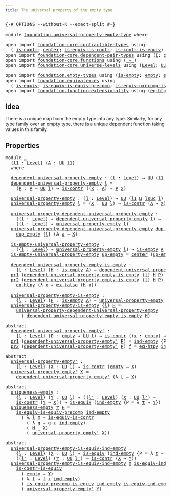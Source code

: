 ```yaml
---
title: The universal property of the empty type
---
```


<pre class="Agda"><a id="66" class="Symbol">{-#</a> <a id="70" class="Keyword">OPTIONS</a> <a id="78" class="Pragma">--without-K</a> <a id="90" class="Pragma">--exact-split</a> <a id="104" class="Symbol">#-}</a>

<a id="109" class="Keyword">module</a> <a id="116" href="foundation.universal-property-empty-type.html" class="Module">foundation.universal-property-empty-type</a> <a id="157" class="Keyword">where</a>

<a id="164" class="Keyword">open</a> <a id="169" class="Keyword">import</a> <a id="176" href="foundation-core.contractible-types.html" class="Module">foundation-core.contractible-types</a> <a id="211" class="Keyword">using</a>
  <a id="219" class="Symbol">(</a> <a id="221" href="foundation-core.contractible-types.html#1006" class="Function">is-contr</a><a id="229" class="Symbol">;</a> <a id="231" href="foundation-core.contractible-types.html#1098" class="Function">center</a><a id="237" class="Symbol">;</a> <a id="239" href="foundation-core.contractible-types.html#4047" class="Function">is-equiv-is-contr</a><a id="256" class="Symbol">;</a> <a id="258" href="foundation-core.contractible-types.html#3012" class="Function">is-contr-is-equiv</a><a id="275" class="Symbol">)</a>
<a id="277" class="Keyword">open</a> <a id="282" class="Keyword">import</a> <a id="289" href="foundation-core.dependent-pair-types.html" class="Module">foundation-core.dependent-pair-types</a> <a id="326" class="Keyword">using</a> <a id="332" class="Symbol">(</a><a id="333" href="foundation-core.dependent-pair-types.html#515" class="Record">Σ</a><a id="334" class="Symbol">;</a> <a id="336" href="foundation-core.dependent-pair-types.html#588" class="InductiveConstructor">pair</a><a id="340" class="Symbol">;</a> <a id="342" href="foundation-core.dependent-pair-types.html#605" class="Field">pr1</a><a id="345" class="Symbol">;</a> <a id="347" href="foundation-core.dependent-pair-types.html#617" class="Field">pr2</a><a id="350" class="Symbol">)</a>
<a id="352" class="Keyword">open</a> <a id="357" class="Keyword">import</a> <a id="364" href="foundation-core.functions.html" class="Module">foundation-core.functions</a> <a id="390" class="Keyword">using</a> <a id="396" class="Symbol">(</a><a id="397" href="foundation-core.functions.html#420" class="Function Operator">_∘_</a><a id="400" class="Symbol">)</a>
<a id="402" class="Keyword">open</a> <a id="407" class="Keyword">import</a> <a id="414" href="foundation-core.universe-levels.html" class="Module">foundation-core.universe-levels</a> <a id="446" class="Keyword">using</a> <a id="452" class="Symbol">(</a><a id="453" href="Agda.Primitive.html#597" class="Postulate">Level</a><a id="458" class="Symbol">;</a> <a id="460" href="foundation-core.universe-levels.html#235" class="Primitive">UU</a><a id="462" class="Symbol">;</a> <a id="464" href="Agda.Primitive.html#810" class="Primitive Operator">_⊔_</a><a id="467" class="Symbol">;</a> <a id="469" href="Agda.Primitive.html#780" class="Primitive">lsuc</a><a id="473" class="Symbol">)</a>

<a id="476" class="Keyword">open</a> <a id="481" class="Keyword">import</a> <a id="488" href="foundation.empty-types.html" class="Module">foundation.empty-types</a> <a id="511" class="Keyword">using</a> <a id="517" class="Symbol">(</a><a id="518" href="foundation-core.empty-types.html#1228" class="Function">is-empty</a><a id="526" class="Symbol">;</a> <a id="528" href="foundation-core.empty-types.html#1057" class="Datatype">empty</a><a id="533" class="Symbol">;</a> <a id="535" href="foundation-core.empty-types.html#1160" class="Function">ex-falso</a><a id="543" class="Symbol">;</a> <a id="545" href="foundation-core.empty-types.html#1081" class="Function">ind-empty</a><a id="554" class="Symbol">)</a>
<a id="556" class="Keyword">open</a> <a id="561" class="Keyword">import</a> <a id="568" href="foundation.equivalences.html" class="Module">foundation.equivalences</a> <a id="592" class="Keyword">using</a>
  <a id="600" class="Symbol">(</a> <a id="602" href="foundation-core.equivalences.html#1556" class="Function">is-equiv</a><a id="610" class="Symbol">;</a> <a id="612" href="foundation.equivalences.html#9502" class="Function">is-equiv-is-equiv-precomp</a><a id="637" class="Symbol">;</a> <a id="639" href="foundation.equivalences.html#7800" class="Function">is-equiv-precomp-is-equiv</a><a id="664" class="Symbol">)</a>
<a id="666" class="Keyword">open</a> <a id="671" class="Keyword">import</a> <a id="678" href="foundation.function-extensionality.html" class="Module">foundation.function-extensionality</a> <a id="713" class="Keyword">using</a> <a id="719" class="Symbol">(</a><a id="720" href="foundation-core.function-extensionality.html#1463" class="Function">eq-htpy</a><a id="727" class="Symbol">)</a>
</pre>
## Idea

There is a unique map from the empty type into any type. Similarly, for any type family over an empty type, there is a unique dependent function taking values in this family.

## Properties

<pre class="Agda"><a id="942" class="Keyword">module</a> <a id="949" href="foundation.universal-property-empty-type.html#949" class="Module">_</a>
  <a id="953" class="Symbol">{</a><a id="954" href="foundation.universal-property-empty-type.html#954" class="Bound">l1</a> <a id="957" class="Symbol">:</a> <a id="959" href="Agda.Primitive.html#597" class="Postulate">Level</a><a id="964" class="Symbol">}</a> <a id="966" class="Symbol">(</a><a id="967" href="foundation.universal-property-empty-type.html#967" class="Bound">A</a> <a id="969" class="Symbol">:</a> <a id="971" href="foundation-core.universe-levels.html#235" class="Primitive">UU</a> <a id="974" href="foundation.universal-property-empty-type.html#954" class="Bound">l1</a><a id="976" class="Symbol">)</a>
  <a id="980" class="Keyword">where</a>

  <a id="989" href="foundation.universal-property-empty-type.html#989" class="Function">dependent-universal-property-empty</a> <a id="1024" class="Symbol">:</a> <a id="1026" class="Symbol">(</a><a id="1027" href="foundation.universal-property-empty-type.html#1027" class="Bound">l</a> <a id="1029" class="Symbol">:</a> <a id="1031" href="Agda.Primitive.html#597" class="Postulate">Level</a><a id="1036" class="Symbol">)</a> <a id="1038" class="Symbol">→</a> <a id="1040" href="foundation-core.universe-levels.html#235" class="Primitive">UU</a> <a id="1043" class="Symbol">(</a><a id="1044" href="foundation.universal-property-empty-type.html#954" class="Bound">l1</a> <a id="1047" href="Agda.Primitive.html#810" class="Primitive Operator">⊔</a> <a id="1049" href="Agda.Primitive.html#780" class="Primitive">lsuc</a> <a id="1054" href="foundation.universal-property-empty-type.html#1027" class="Bound">l</a><a id="1055" class="Symbol">)</a>
  <a id="1059" href="foundation.universal-property-empty-type.html#989" class="Function">dependent-universal-property-empty</a> <a id="1094" href="foundation.universal-property-empty-type.html#1094" class="Bound">l</a> <a id="1096" class="Symbol">=</a>
    <a id="1102" class="Symbol">(</a><a id="1103" href="foundation.universal-property-empty-type.html#1103" class="Bound">P</a> <a id="1105" class="Symbol">:</a> <a id="1107" href="foundation.universal-property-empty-type.html#967" class="Bound">A</a> <a id="1109" class="Symbol">→</a> <a id="1111" href="foundation-core.universe-levels.html#235" class="Primitive">UU</a> <a id="1114" href="foundation.universal-property-empty-type.html#1094" class="Bound">l</a><a id="1115" class="Symbol">)</a> <a id="1117" class="Symbol">→</a> <a id="1119" href="foundation-core.contractible-types.html#1006" class="Function">is-contr</a> <a id="1128" class="Symbol">((</a><a id="1130" href="foundation.universal-property-empty-type.html#1130" class="Bound">x</a> <a id="1132" class="Symbol">:</a> <a id="1134" href="foundation.universal-property-empty-type.html#967" class="Bound">A</a><a id="1135" class="Symbol">)</a> <a id="1137" class="Symbol">→</a> <a id="1139" href="foundation.universal-property-empty-type.html#1103" class="Bound">P</a> <a id="1141" href="foundation.universal-property-empty-type.html#1130" class="Bound">x</a><a id="1142" class="Symbol">)</a>

  <a id="1147" href="foundation.universal-property-empty-type.html#1147" class="Function">universal-property-empty</a> <a id="1172" class="Symbol">:</a> <a id="1174" class="Symbol">(</a><a id="1175" href="foundation.universal-property-empty-type.html#1175" class="Bound">l</a> <a id="1177" class="Symbol">:</a> <a id="1179" href="Agda.Primitive.html#597" class="Postulate">Level</a><a id="1184" class="Symbol">)</a> <a id="1186" class="Symbol">→</a> <a id="1188" href="foundation-core.universe-levels.html#235" class="Primitive">UU</a> <a id="1191" class="Symbol">(</a><a id="1192" href="foundation.universal-property-empty-type.html#954" class="Bound">l1</a> <a id="1195" href="Agda.Primitive.html#810" class="Primitive Operator">⊔</a> <a id="1197" href="Agda.Primitive.html#780" class="Primitive">lsuc</a> <a id="1202" href="foundation.universal-property-empty-type.html#1175" class="Bound">l</a><a id="1203" class="Symbol">)</a>
  <a id="1207" href="foundation.universal-property-empty-type.html#1147" class="Function">universal-property-empty</a> <a id="1232" href="foundation.universal-property-empty-type.html#1232" class="Bound">l</a> <a id="1234" class="Symbol">=</a> <a id="1236" class="Symbol">(</a><a id="1237" href="foundation.universal-property-empty-type.html#1237" class="Bound">X</a> <a id="1239" class="Symbol">:</a> <a id="1241" href="foundation-core.universe-levels.html#235" class="Primitive">UU</a> <a id="1244" href="foundation.universal-property-empty-type.html#1232" class="Bound">l</a><a id="1245" class="Symbol">)</a> <a id="1247" class="Symbol">→</a> <a id="1249" href="foundation-core.contractible-types.html#1006" class="Function">is-contr</a> <a id="1258" class="Symbol">(</a><a id="1259" href="foundation.universal-property-empty-type.html#967" class="Bound">A</a> <a id="1261" class="Symbol">→</a> <a id="1263" href="foundation.universal-property-empty-type.html#1237" class="Bound">X</a><a id="1264" class="Symbol">)</a>

  <a id="1269" href="foundation.universal-property-empty-type.html#1269" class="Function">universal-property-dependent-universal-property-empty</a> <a id="1323" class="Symbol">:</a>
    <a id="1329" class="Symbol">({</a><a id="1331" href="foundation.universal-property-empty-type.html#1331" class="Bound">l</a> <a id="1333" class="Symbol">:</a> <a id="1335" href="Agda.Primitive.html#597" class="Postulate">Level</a><a id="1340" class="Symbol">}</a> <a id="1342" class="Symbol">→</a> <a id="1344" href="foundation.universal-property-empty-type.html#989" class="Function">dependent-universal-property-empty</a> <a id="1379" href="foundation.universal-property-empty-type.html#1331" class="Bound">l</a><a id="1380" class="Symbol">)</a> <a id="1382" class="Symbol">→</a>
    <a id="1388" class="Symbol">({</a><a id="1390" href="foundation.universal-property-empty-type.html#1390" class="Bound">l</a> <a id="1392" class="Symbol">:</a> <a id="1394" href="Agda.Primitive.html#597" class="Postulate">Level</a><a id="1399" class="Symbol">}</a> <a id="1401" class="Symbol">→</a> <a id="1403" href="foundation.universal-property-empty-type.html#1147" class="Function">universal-property-empty</a> <a id="1428" href="foundation.universal-property-empty-type.html#1390" class="Bound">l</a><a id="1429" class="Symbol">)</a>
  <a id="1433" href="foundation.universal-property-empty-type.html#1269" class="Function">universal-property-dependent-universal-property-empty</a> <a id="1487" href="foundation.universal-property-empty-type.html#1487" class="Bound">dup-empty</a> <a id="1497" class="Symbol">{</a><a id="1498" href="foundation.universal-property-empty-type.html#1498" class="Bound">l</a><a id="1499" class="Symbol">}</a> <a id="1501" href="foundation.universal-property-empty-type.html#1501" class="Bound">X</a> <a id="1503" class="Symbol">=</a>
    <a id="1509" href="foundation.universal-property-empty-type.html#1487" class="Bound">dup-empty</a> <a id="1519" class="Symbol">{</a><a id="1520" href="foundation.universal-property-empty-type.html#1498" class="Bound">l</a><a id="1521" class="Symbol">}</a> <a id="1523" class="Symbol">(λ</a> <a id="1526" href="foundation.universal-property-empty-type.html#1526" class="Bound">a</a> <a id="1528" class="Symbol">→</a> <a id="1530" href="foundation.universal-property-empty-type.html#1501" class="Bound">X</a><a id="1531" class="Symbol">)</a>

  <a id="1536" href="foundation.universal-property-empty-type.html#1536" class="Function">is-empty-universal-property-empty</a> <a id="1570" class="Symbol">:</a>
    <a id="1576" class="Symbol">({</a><a id="1578" href="foundation.universal-property-empty-type.html#1578" class="Bound">l</a> <a id="1580" class="Symbol">:</a> <a id="1582" href="Agda.Primitive.html#597" class="Postulate">Level</a><a id="1587" class="Symbol">}</a> <a id="1589" class="Symbol">→</a> <a id="1591" href="foundation.universal-property-empty-type.html#1147" class="Function">universal-property-empty</a> <a id="1616" href="foundation.universal-property-empty-type.html#1578" class="Bound">l</a><a id="1617" class="Symbol">)</a> <a id="1619" class="Symbol">→</a> <a id="1621" href="foundation-core.empty-types.html#1228" class="Function">is-empty</a> <a id="1630" href="foundation.universal-property-empty-type.html#967" class="Bound">A</a>
  <a id="1634" href="foundation.universal-property-empty-type.html#1536" class="Function">is-empty-universal-property-empty</a> <a id="1668" href="foundation.universal-property-empty-type.html#1668" class="Bound">up-empty</a> <a id="1677" class="Symbol">=</a> <a id="1679" href="foundation-core.contractible-types.html#1098" class="Function">center</a> <a id="1686" class="Symbol">(</a><a id="1687" href="foundation.universal-property-empty-type.html#1668" class="Bound">up-empty</a> <a id="1696" href="foundation-core.empty-types.html#1057" class="Datatype">empty</a><a id="1701" class="Symbol">)</a>

  <a id="1706" href="foundation.universal-property-empty-type.html#1706" class="Function">dependent-universal-property-empty-is-empty</a> <a id="1750" class="Symbol">:</a>
    <a id="1756" class="Symbol">{</a><a id="1757" href="foundation.universal-property-empty-type.html#1757" class="Bound">l</a> <a id="1759" class="Symbol">:</a> <a id="1761" href="Agda.Primitive.html#597" class="Postulate">Level</a><a id="1766" class="Symbol">}</a> <a id="1768" class="Symbol">(</a><a id="1769" href="foundation.universal-property-empty-type.html#1769" class="Bound">H</a> <a id="1771" class="Symbol">:</a> <a id="1773" href="foundation-core.empty-types.html#1228" class="Function">is-empty</a> <a id="1782" href="foundation.universal-property-empty-type.html#967" class="Bound">A</a><a id="1783" class="Symbol">)</a> <a id="1785" class="Symbol">→</a> <a id="1787" href="foundation.universal-property-empty-type.html#989" class="Function">dependent-universal-property-empty</a> <a id="1822" href="foundation.universal-property-empty-type.html#1757" class="Bound">l</a>
  <a id="1826" href="foundation-core.dependent-pair-types.html#605" class="Field">pr1</a> <a id="1830" class="Symbol">(</a><a id="1831" href="foundation.universal-property-empty-type.html#1706" class="Function">dependent-universal-property-empty-is-empty</a> <a id="1875" class="Symbol">{</a><a id="1876" href="foundation.universal-property-empty-type.html#1876" class="Bound">l</a><a id="1877" class="Symbol">}</a> <a id="1879" href="foundation.universal-property-empty-type.html#1879" class="Bound">H</a> <a id="1881" href="foundation.universal-property-empty-type.html#1881" class="Bound">P</a><a id="1882" class="Symbol">)</a> <a id="1884" href="foundation.universal-property-empty-type.html#1884" class="Bound">x</a> <a id="1886" class="Symbol">=</a> <a id="1888" href="foundation-core.empty-types.html#1160" class="Function">ex-falso</a> <a id="1897" class="Symbol">(</a><a id="1898" href="foundation.universal-property-empty-type.html#1879" class="Bound">H</a> <a id="1900" href="foundation.universal-property-empty-type.html#1884" class="Bound">x</a><a id="1901" class="Symbol">)</a>
  <a id="1905" href="foundation-core.dependent-pair-types.html#617" class="Field">pr2</a> <a id="1909" class="Symbol">(</a><a id="1910" href="foundation.universal-property-empty-type.html#1706" class="Function">dependent-universal-property-empty-is-empty</a> <a id="1954" class="Symbol">{</a><a id="1955" href="foundation.universal-property-empty-type.html#1955" class="Bound">l</a><a id="1956" class="Symbol">}</a> <a id="1958" href="foundation.universal-property-empty-type.html#1958" class="Bound">H</a> <a id="1960" href="foundation.universal-property-empty-type.html#1960" class="Bound">P</a><a id="1961" class="Symbol">)</a> <a id="1963" href="foundation.universal-property-empty-type.html#1963" class="Bound">f</a> <a id="1965" class="Symbol">=</a>
    <a id="1971" href="foundation-core.function-extensionality.html#1463" class="Function">eq-htpy</a> <a id="1979" class="Symbol">(λ</a> <a id="1982" href="foundation.universal-property-empty-type.html#1982" class="Bound">x</a> <a id="1984" class="Symbol">→</a> <a id="1986" href="foundation-core.empty-types.html#1160" class="Function">ex-falso</a> <a id="1995" class="Symbol">(</a><a id="1996" href="foundation.universal-property-empty-type.html#1958" class="Bound">H</a> <a id="1998" href="foundation.universal-property-empty-type.html#1982" class="Bound">x</a><a id="1999" class="Symbol">))</a>
  
  <a id="2007" href="foundation.universal-property-empty-type.html#2007" class="Function">universal-property-empty-is-empty</a> <a id="2041" class="Symbol">:</a>
    <a id="2047" class="Symbol">{</a><a id="2048" href="foundation.universal-property-empty-type.html#2048" class="Bound">l</a> <a id="2050" class="Symbol">:</a> <a id="2052" href="Agda.Primitive.html#597" class="Postulate">Level</a><a id="2057" class="Symbol">}</a> <a id="2059" class="Symbol">(</a><a id="2060" href="foundation.universal-property-empty-type.html#2060" class="Bound">H</a> <a id="2062" class="Symbol">:</a> <a id="2064" href="foundation-core.empty-types.html#1228" class="Function">is-empty</a> <a id="2073" href="foundation.universal-property-empty-type.html#967" class="Bound">A</a><a id="2074" class="Symbol">)</a> <a id="2076" class="Symbol">→</a> <a id="2078" href="foundation.universal-property-empty-type.html#1147" class="Function">universal-property-empty</a> <a id="2103" href="foundation.universal-property-empty-type.html#2048" class="Bound">l</a>
  <a id="2107" href="foundation.universal-property-empty-type.html#2007" class="Function">universal-property-empty-is-empty</a> <a id="2141" class="Symbol">{</a><a id="2142" href="foundation.universal-property-empty-type.html#2142" class="Bound">l</a><a id="2143" class="Symbol">}</a> <a id="2145" href="foundation.universal-property-empty-type.html#2145" class="Bound">H</a> <a id="2147" class="Symbol">=</a>
    <a id="2153" href="foundation.universal-property-empty-type.html#1269" class="Function">universal-property-dependent-universal-property-empty</a>
      <a id="2213" class="Symbol">(</a> <a id="2215" href="foundation.universal-property-empty-type.html#1706" class="Function">dependent-universal-property-empty-is-empty</a> <a id="2259" href="foundation.universal-property-empty-type.html#2145" class="Bound">H</a><a id="2260" class="Symbol">)</a>

<a id="2263" class="Keyword">abstract</a>
  <a id="dependent-universal-property-empty&#39;"></a><a id="2274" href="foundation.universal-property-empty-type.html#2274" class="Function">dependent-universal-property-empty&#39;</a> <a id="2310" class="Symbol">:</a>
    <a id="2316" class="Symbol">{</a><a id="2317" href="foundation.universal-property-empty-type.html#2317" class="Bound">l</a> <a id="2319" class="Symbol">:</a> <a id="2321" href="Agda.Primitive.html#597" class="Postulate">Level</a><a id="2326" class="Symbol">}</a> <a id="2328" class="Symbol">(</a><a id="2329" href="foundation.universal-property-empty-type.html#2329" class="Bound">P</a> <a id="2331" class="Symbol">:</a> <a id="2333" href="foundation-core.empty-types.html#1057" class="Datatype">empty</a> <a id="2339" class="Symbol">→</a> <a id="2341" href="foundation-core.universe-levels.html#235" class="Primitive">UU</a> <a id="2344" href="foundation.universal-property-empty-type.html#2317" class="Bound">l</a><a id="2345" class="Symbol">)</a> <a id="2347" class="Symbol">→</a> <a id="2349" href="foundation-core.contractible-types.html#1006" class="Function">is-contr</a> <a id="2358" class="Symbol">((</a><a id="2360" href="foundation.universal-property-empty-type.html#2360" class="Bound">x</a> <a id="2362" class="Symbol">:</a> <a id="2364" href="foundation-core.empty-types.html#1057" class="Datatype">empty</a><a id="2369" class="Symbol">)</a> <a id="2371" class="Symbol">→</a> <a id="2373" href="foundation.universal-property-empty-type.html#2329" class="Bound">P</a> <a id="2375" href="foundation.universal-property-empty-type.html#2360" class="Bound">x</a><a id="2376" class="Symbol">)</a>
  <a id="2380" href="foundation-core.dependent-pair-types.html#605" class="Field">pr1</a> <a id="2384" class="Symbol">(</a><a id="2385" href="foundation.universal-property-empty-type.html#2274" class="Function">dependent-universal-property-empty&#39;</a> <a id="2421" href="foundation.universal-property-empty-type.html#2421" class="Bound">P</a><a id="2422" class="Symbol">)</a> <a id="2424" class="Symbol">=</a> <a id="2426" href="foundation-core.empty-types.html#1081" class="Function">ind-empty</a> <a id="2436" class="Symbol">{</a><a id="2437" class="Argument">P</a> <a id="2439" class="Symbol">=</a> <a id="2441" href="foundation.universal-property-empty-type.html#2421" class="Bound">P</a><a id="2442" class="Symbol">}</a>
  <a id="2446" href="foundation-core.dependent-pair-types.html#617" class="Field">pr2</a> <a id="2450" class="Symbol">(</a><a id="2451" href="foundation.universal-property-empty-type.html#2274" class="Function">dependent-universal-property-empty&#39;</a> <a id="2487" href="foundation.universal-property-empty-type.html#2487" class="Bound">P</a><a id="2488" class="Symbol">)</a> <a id="2490" href="foundation.universal-property-empty-type.html#2490" class="Bound">f</a> <a id="2492" class="Symbol">=</a> <a id="2494" href="foundation-core.function-extensionality.html#1463" class="Function">eq-htpy</a> <a id="2502" href="foundation-core.empty-types.html#1081" class="Function">ind-empty</a>

<a id="2513" class="Keyword">abstract</a>
  <a id="universal-property-empty&#39;"></a><a id="2524" href="foundation.universal-property-empty-type.html#2524" class="Function">universal-property-empty&#39;</a> <a id="2550" class="Symbol">:</a>
    <a id="2556" class="Symbol">{</a><a id="2557" href="foundation.universal-property-empty-type.html#2557" class="Bound">l</a> <a id="2559" class="Symbol">:</a> <a id="2561" href="Agda.Primitive.html#597" class="Postulate">Level</a><a id="2566" class="Symbol">}</a> <a id="2568" class="Symbol">(</a><a id="2569" href="foundation.universal-property-empty-type.html#2569" class="Bound">X</a> <a id="2571" class="Symbol">:</a> <a id="2573" href="foundation-core.universe-levels.html#235" class="Primitive">UU</a> <a id="2576" href="foundation.universal-property-empty-type.html#2557" class="Bound">l</a><a id="2577" class="Symbol">)</a> <a id="2579" class="Symbol">→</a> <a id="2581" href="foundation-core.contractible-types.html#1006" class="Function">is-contr</a> <a id="2590" class="Symbol">(</a><a id="2591" href="foundation-core.empty-types.html#1057" class="Datatype">empty</a> <a id="2597" class="Symbol">→</a> <a id="2599" href="foundation.universal-property-empty-type.html#2569" class="Bound">X</a><a id="2600" class="Symbol">)</a>
  <a id="2604" href="foundation.universal-property-empty-type.html#2524" class="Function">universal-property-empty&#39;</a> <a id="2630" href="foundation.universal-property-empty-type.html#2630" class="Bound">X</a> <a id="2632" class="Symbol">=</a>
    <a id="2638" href="foundation.universal-property-empty-type.html#2274" class="Function">dependent-universal-property-empty&#39;</a> <a id="2674" class="Symbol">(λ</a> <a id="2677" href="foundation.universal-property-empty-type.html#2677" class="Bound">t</a> <a id="2679" class="Symbol">→</a> <a id="2681" href="foundation.universal-property-empty-type.html#2630" class="Bound">X</a><a id="2682" class="Symbol">)</a>

<a id="2685" class="Keyword">abstract</a>
  <a id="uniqueness-empty"></a><a id="2696" href="foundation.universal-property-empty-type.html#2696" class="Function">uniqueness-empty</a> <a id="2713" class="Symbol">:</a>
    <a id="2719" class="Symbol">{</a><a id="2720" href="foundation.universal-property-empty-type.html#2720" class="Bound">l</a> <a id="2722" class="Symbol">:</a> <a id="2724" href="Agda.Primitive.html#597" class="Postulate">Level</a><a id="2729" class="Symbol">}</a> <a id="2731" class="Symbol">(</a><a id="2732" href="foundation.universal-property-empty-type.html#2732" class="Bound">Y</a> <a id="2734" class="Symbol">:</a> <a id="2736" href="foundation-core.universe-levels.html#235" class="Primitive">UU</a> <a id="2739" href="foundation.universal-property-empty-type.html#2720" class="Bound">l</a><a id="2740" class="Symbol">)</a> <a id="2742" class="Symbol">→</a> <a id="2744" class="Symbol">((</a><a id="2746" href="foundation.universal-property-empty-type.html#2746" class="Bound">l&#39;</a> <a id="2749" class="Symbol">:</a> <a id="2751" href="Agda.Primitive.html#597" class="Postulate">Level</a><a id="2756" class="Symbol">)</a> <a id="2758" class="Symbol">(</a><a id="2759" href="foundation.universal-property-empty-type.html#2759" class="Bound">X</a> <a id="2761" class="Symbol">:</a> <a id="2763" href="foundation-core.universe-levels.html#235" class="Primitive">UU</a> <a id="2766" href="foundation.universal-property-empty-type.html#2746" class="Bound">l&#39;</a><a id="2768" class="Symbol">)</a> <a id="2770" class="Symbol">→</a>
    <a id="2776" href="foundation-core.contractible-types.html#1006" class="Function">is-contr</a> <a id="2785" class="Symbol">(</a><a id="2786" href="foundation.universal-property-empty-type.html#2732" class="Bound">Y</a> <a id="2788" class="Symbol">→</a> <a id="2790" href="foundation.universal-property-empty-type.html#2759" class="Bound">X</a><a id="2791" class="Symbol">))</a> <a id="2794" class="Symbol">→</a> <a id="2796" href="foundation-core.equivalences.html#1556" class="Function">is-equiv</a> <a id="2805" class="Symbol">(</a><a id="2806" href="foundation-core.empty-types.html#1081" class="Function">ind-empty</a> <a id="2816" class="Symbol">{</a><a id="2817" class="Argument">P</a> <a id="2819" class="Symbol">=</a> <a id="2821" class="Symbol">λ</a> <a id="2823" href="foundation.universal-property-empty-type.html#2823" class="Bound">t</a> <a id="2825" class="Symbol">→</a> <a id="2827" href="foundation.universal-property-empty-type.html#2732" class="Bound">Y</a><a id="2828" class="Symbol">})</a>
  <a id="2833" href="foundation.universal-property-empty-type.html#2696" class="Function">uniqueness-empty</a> <a id="2850" href="foundation.universal-property-empty-type.html#2850" class="Bound">Y</a> <a id="2852" href="foundation.universal-property-empty-type.html#2852" class="Bound">H</a> <a id="2854" class="Symbol">=</a>
    <a id="2860" href="foundation.equivalences.html#9502" class="Function">is-equiv-is-equiv-precomp</a> <a id="2886" href="foundation-core.empty-types.html#1081" class="Function">ind-empty</a>
      <a id="2902" class="Symbol">(</a> <a id="2904" class="Symbol">λ</a> <a id="2906" href="foundation.universal-property-empty-type.html#2906" class="Bound">l</a> <a id="2908" href="foundation.universal-property-empty-type.html#2908" class="Bound">X</a> <a id="2910" class="Symbol">→</a> <a id="2912" href="foundation-core.contractible-types.html#4047" class="Function">is-equiv-is-contr</a>
        <a id="2938" class="Symbol">(</a> <a id="2940" class="Symbol">λ</a> <a id="2942" href="foundation.universal-property-empty-type.html#2942" class="Bound">g</a> <a id="2944" class="Symbol">→</a> <a id="2946" href="foundation.universal-property-empty-type.html#2942" class="Bound">g</a> <a id="2948" href="foundation-core.functions.html#420" class="Function Operator">∘</a> <a id="2950" href="foundation-core.empty-types.html#1081" class="Function">ind-empty</a><a id="2959" class="Symbol">)</a>
        <a id="2969" class="Symbol">(</a> <a id="2971" href="foundation.universal-property-empty-type.html#2852" class="Bound">H</a> <a id="2973" class="Symbol">_</a> <a id="2975" href="foundation.universal-property-empty-type.html#2908" class="Bound">X</a><a id="2976" class="Symbol">)</a>
        <a id="2986" class="Symbol">(</a> <a id="2988" href="foundation.universal-property-empty-type.html#2524" class="Function">universal-property-empty&#39;</a> <a id="3014" href="foundation.universal-property-empty-type.html#2908" class="Bound">X</a><a id="3015" class="Symbol">))</a>

<a id="3019" class="Keyword">abstract</a>
  <a id="universal-property-empty-is-equiv-ind-empty"></a><a id="3030" href="foundation.universal-property-empty-type.html#3030" class="Function">universal-property-empty-is-equiv-ind-empty</a> <a id="3074" class="Symbol">:</a>
    <a id="3080" class="Symbol">{</a><a id="3081" href="foundation.universal-property-empty-type.html#3081" class="Bound">l</a> <a id="3083" class="Symbol">:</a> <a id="3085" href="Agda.Primitive.html#597" class="Postulate">Level</a><a id="3090" class="Symbol">}</a> <a id="3092" class="Symbol">(</a><a id="3093" href="foundation.universal-property-empty-type.html#3093" class="Bound">X</a> <a id="3095" class="Symbol">:</a> <a id="3097" href="foundation-core.universe-levels.html#235" class="Primitive">UU</a> <a id="3100" href="foundation.universal-property-empty-type.html#3081" class="Bound">l</a><a id="3101" class="Symbol">)</a> <a id="3103" class="Symbol">→</a> <a id="3105" href="foundation-core.equivalences.html#1556" class="Function">is-equiv</a> <a id="3114" class="Symbol">(</a><a id="3115" href="foundation-core.empty-types.html#1081" class="Function">ind-empty</a> <a id="3125" class="Symbol">{</a><a id="3126" class="Argument">P</a> <a id="3128" class="Symbol">=</a> <a id="3130" class="Symbol">λ</a> <a id="3132" href="foundation.universal-property-empty-type.html#3132" class="Bound">t</a> <a id="3134" class="Symbol">→</a> <a id="3136" href="foundation.universal-property-empty-type.html#3093" class="Bound">X</a><a id="3137" class="Symbol">})</a> <a id="3140" class="Symbol">→</a>
    <a id="3146" class="Symbol">((</a><a id="3148" href="foundation.universal-property-empty-type.html#3148" class="Bound">l&#39;</a> <a id="3151" class="Symbol">:</a> <a id="3153" href="Agda.Primitive.html#597" class="Postulate">Level</a><a id="3158" class="Symbol">)</a> <a id="3160" class="Symbol">(</a><a id="3161" href="foundation.universal-property-empty-type.html#3161" class="Bound">Y</a> <a id="3163" class="Symbol">:</a> <a id="3165" href="foundation-core.universe-levels.html#235" class="Primitive">UU</a> <a id="3168" href="foundation.universal-property-empty-type.html#3148" class="Bound">l&#39;</a><a id="3170" class="Symbol">)</a> <a id="3172" class="Symbol">→</a> <a id="3174" href="foundation-core.contractible-types.html#1006" class="Function">is-contr</a> <a id="3183" class="Symbol">(</a><a id="3184" href="foundation.universal-property-empty-type.html#3093" class="Bound">X</a> <a id="3186" class="Symbol">→</a> <a id="3188" href="foundation.universal-property-empty-type.html#3161" class="Bound">Y</a><a id="3189" class="Symbol">))</a>
  <a id="3194" href="foundation.universal-property-empty-type.html#3030" class="Function">universal-property-empty-is-equiv-ind-empty</a> <a id="3238" href="foundation.universal-property-empty-type.html#3238" class="Bound">X</a> <a id="3240" href="foundation.universal-property-empty-type.html#3240" class="Bound">is-equiv-ind-empty</a> <a id="3259" href="foundation.universal-property-empty-type.html#3259" class="Bound">l&#39;</a> <a id="3262" href="foundation.universal-property-empty-type.html#3262" class="Bound">Y</a> <a id="3264" class="Symbol">=</a>
    <a id="3270" href="foundation-core.contractible-types.html#3012" class="Function">is-contr-is-equiv</a>
      <a id="3294" class="Symbol">(</a> <a id="3296" href="foundation-core.empty-types.html#1057" class="Datatype">empty</a> <a id="3302" class="Symbol">→</a> <a id="3304" href="foundation.universal-property-empty-type.html#3262" class="Bound">Y</a><a id="3305" class="Symbol">)</a>
      <a id="3313" class="Symbol">(</a> <a id="3315" class="Symbol">λ</a> <a id="3317" href="foundation.universal-property-empty-type.html#3317" class="Bound">f</a> <a id="3319" class="Symbol">→</a> <a id="3321" href="foundation.universal-property-empty-type.html#3317" class="Bound">f</a> <a id="3323" href="foundation-core.functions.html#420" class="Function Operator">∘</a> <a id="3325" href="foundation-core.empty-types.html#1081" class="Function">ind-empty</a><a id="3334" class="Symbol">)</a>
      <a id="3342" class="Symbol">(</a> <a id="3344" href="foundation.equivalences.html#7800" class="Function">is-equiv-precomp-is-equiv</a> <a id="3370" href="foundation-core.empty-types.html#1081" class="Function">ind-empty</a> <a id="3380" href="foundation.universal-property-empty-type.html#3240" class="Bound">is-equiv-ind-empty</a> <a id="3399" href="foundation.universal-property-empty-type.html#3262" class="Bound">Y</a><a id="3400" class="Symbol">)</a>
      <a id="3408" class="Symbol">(</a> <a id="3410" href="foundation.universal-property-empty-type.html#2524" class="Function">universal-property-empty&#39;</a> <a id="3436" href="foundation.universal-property-empty-type.html#3262" class="Bound">Y</a><a id="3437" class="Symbol">)</a>
</pre>